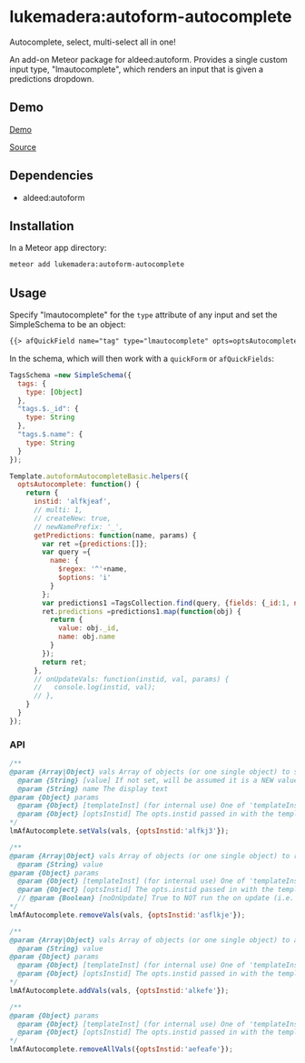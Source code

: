 # lukemadera:autoform-autocomplete

Autocomplete, select, multi-select all in one!

An add-on Meteor package for aldeed:autoform. Provides a single custom input type, "lmautocomplete", which renders an input that is given a predictions dropdown.


## Demo

[Demo](http://beteal.org/org-edit/values)

[Source](https://github.com/lukemadera/beteal/tree/master/packages/autoform-tag)


## Dependencies

- aldeed:autoform


## Installation

In a Meteor app directory:
```bash
meteor add lukemadera:autoform-autocomplete
```


## Usage

Specify "lmautocomplete" for the `type` attribute of any input and set the SimpleSchema to be an object:

```html
{{> afQuickField name="tag" type="lmautocomplete" opts=optsAutocomplete}}
```

In the schema, which will then work with a `quickForm` or `afQuickFields`:

```js
TagsSchema =new SimpleSchema({
  tags: {
    type: [Object]
  },
  "tags.$._id": {
    type: String
  },
  "tags.$.name": {
    type: String
  }
});

Template.autoformAutocompleteBasic.helpers({
  optsAutocomplete: function() {
    return {
      instid: 'alfkjeaf',
      // multi: 1,
      // createNew: true,
      // newNamePrefix: '_',
      getPredictions: function(name, params) {
        var ret ={predictions:[]};
        var query ={
          name: {
            $regex: '^'+name,
            $options: 'i'
          }
        };
        var predictions1 =TagsCollection.find(query, {fields: {_id:1, name:1}}).fetch();
        ret.predictions =predictions1.map(function(obj) {
          return {
            value: obj._id,
            name: obj.name
          }
        });
        return ret;
      },
      // onUpdateVals: function(instid, val, params) {
      //   console.log(instid, val);
      // },
    }
  }
});
```

### API

```js
/**
@param {Array|Object} vals Array of objects (or one single object) to set, each object has:
  @param {String} [value] If not set, will be assumed it is a NEW value to add
  @param {String} name The display text
@param {Object} params
  @param {Object} [templateInst] (for internal use) One of 'templateInst' or 'optsInstid' is required
  @param {Object} [optsInstid] The opts.instid passed in with the template options (for external use)
*/
lmAfAutocomplete.setVals(vals, {optsInstid:'alfkj3'});

/**
@param {Array|Object} vals Array of objects (or one single object) to remove, each object has:
  @param {String} value
@param {Object} params
  @param {Object} [templateInst] (for internal use) One of 'templateInst' or 'optsInstid' is required
  @param {Object} [optsInstid] The opts.instid passed in with the template options (for external use)
  // @param {Boolean} [noOnUpdate] True to NOT run the on update (i.e. if just using this to remove all values befor ea set, do not want to call it twice)
*/
lmAfAutocomplete.removeVals(vals, {optsInstid:'asflkje'});

/**
@param {Array|Object} vals Array of objects (or one single object) to add, each object has:
  @param {String} value
@param {Object} params
  @param {Object} [templateInst] (for internal use) One of 'templateInst' or 'optsInstid' is required
  @param {Object} [optsInstid] The opts.instid passed in with the template options (for external use)
*/
lmAfAutocomplete.addVals(vals, {optsInstid:'alkefe'});

/**
@param {Object} params
  @param {Object} [templateInst] (for internal use) One of 'templateInst' or 'optsInstid' is required
  @param {Object} [optsInstid] The opts.instid passed in with the template options (for external use)
*/
lmAfAutocomplete.removeAllVals({optsInstid:'aefeafe'});
```